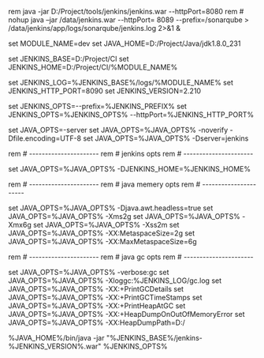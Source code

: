 rem java -jar D:/Project/tools/jenkins/jenkins.war --httpPort=8080
rem # nohup java –jar /data/jenkins.war  --httpPort= 8089 --prefix=/sonarqube > /data/jenkins/app/logs/sonarqube/jenkins.log 2>&1 &

set MODULE_NAME=dev
set JAVA_HOME=D:/Project/Java/jdk1.8.0_231

set JENKINS_BASE=D:/Project/CI
set JENKINS_HOME=D:/Project/CI/%MODULE_NAME%

set JENKINS_LOG=%JENKINS_BASE%/logs/%MODULE_NAME%
set JENKINS_HTTP_PORT=8090
set JENKINS_VERSION=2.210

set JENKINS_OPTS=--prefix=%JENKINS_PREFIX%
set JENKINS_OPTS=%JENKINS_OPTS% --httpPort=%JENKINS_HTTP_PORT%


set JAVA_OPTS=-server
set JAVA_OPTS=%JAVA_OPTS% -noverify -Dfile.encoding=UTF-8 
set JAVA_OPTS=%JAVA_OPTS% -Dserver=jenkins

rem # ----------------------
rem # jenkins opts
rem # ----------------------

set JAVA_OPTS=%JAVA_OPTS% -DJENKINS_HOME=%JENKINS_HOME%

rem # ----------------------
rem # java memery opts
rem # ----------------------

set JAVA_OPTS=%JAVA_OPTS% -Djava.awt.headless=true
set JAVA_OPTS=%JAVA_OPTS% -Xms2g
set JAVA_OPTS=%JAVA_OPTS% -Xmx6g
set JAVA_OPTS=%JAVA_OPTS% -Xss2m
set JAVA_OPTS=%JAVA_OPTS% -XX:MetaspaceSize=2g
set JAVA_OPTS=%JAVA_OPTS% -XX:MaxMetaspaceSize=6g 

rem # ----------------------
rem # java gc opts
rem # ----------------------

set JAVA_OPTS=%JAVA_OPTS% -verbose:gc
set JAVA_OPTS=%JAVA_OPTS% -Xloggc:%JENKINS_LOG/gc.log
set JAVA_OPTS=%JAVA_OPTS% -XX:+PrintGCDetails
set JAVA_OPTS=%JAVA_OPTS% -XX:+PrintGCTimeStamps
set JAVA_OPTS=%JAVA_OPTS% -XX:+PrintHeapAtGC
set JAVA_OPTS=%JAVA_OPTS% -XX:+HeapDumpOnOutOfMemoryError
set JAVA_OPTS=%JAVA_OPTS% -XX:HeapDumpPath=D:/

%JAVA_HOME%/bin/java -jar "%JENKINS_BASE%/jenkins-%JENKINS_VERSION%.war" %JENKINS_OPTS%
